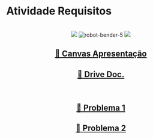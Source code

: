 <h1>Atividade Requisitos</h1>
<br>

<div align="center">
    <img src="https://media.tenor.com/729u0YBE2NcAAAAj/minecraft-minecraft-memes.gif" ">
    <img src="https://github.com/user-attachments/assets/f5a184e7-eeef-4581-ac85-4a208fa2c178" alt="robot-bender-5">
    <img src="https://media.tenor.com/729u0YBE2NcAAAAj/minecraft-minecraft-memes.gif" ">


<br>

<h2><a href="https://www.canva.com/design/DAGVDrSCVe8/RJjmywq3-Fhd-s65qFroLg/view?utm_content=DAGVDrSCVe8&utm_campaign=designshare&utm_medium=link&utm_source=editor">🎥 Canvas Apresentação</a></h2>

<h2><a href="https://docs.google.com/document/d/1hmHVzG8wltfp7WK45BwkAchNt4-OjP_xhBJkZYKIVLg/edit?usp=sharing">📂 Drive Doc.</a></h2>

<br>

<h2><a href="https://github.com/jpgercc/AtividadeRequisitos/tree/main/Problema%201">📂 Problema 1</a></h2>

<h2><a href="https://github.com/jpgercc/AtividadeRequisitos/tree/main/Problema%202">📂 Problema 2</a></h2>

</div>
